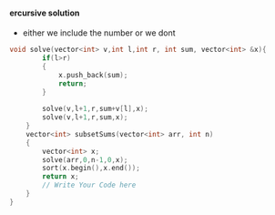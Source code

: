 #### ercursive solution
- either we include the number or we dont
```cpp
void solve(vector<int> v,int l,int r, int sum, vector<int> &x){
        if(l>r)
        {
            x.push_back(sum);
            return;
        }
        
        solve(v,l+1,r,sum+v[l],x);
        solve(v,l+1,r,sum,x);
    }
    vector<int> subsetSums(vector<int> arr, int n)
    {
        vector<int> x;
        solve(arr,0,n-1,0,x);
        sort(x.begin(),x.end());
        return x;
        // Write Your Code here
    }
}
```
